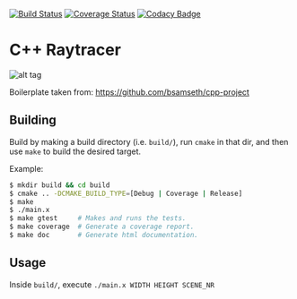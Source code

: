[![Build Status](https://travis-ci.org/simplay/cpptracer.svg?branch=master)](https://travis-ci.org/simplay/cpptracer)
[![Coverage Status](https://coveralls.io/repos/github/simplay/cpptracer/badge.svg?branch=master)](https://coveralls.io/github/simplay/cpptracer?branch=master)
[![Codacy Badge](https://api.codacy.com/project/badge/Grade/a0ebe0868c5e426a8dc723bfbfe1531a)](https://app.codacy.com/app/simplay/cpptracer?utm_source=github.com&utm_medium=referral&utm_content=simplay/cpptracer&utm_campaign=Badge_Grade_Dashboard)

# C++ Raytracer

![alt tag](https://github.com/simplay/cpptracer/blob/master/examples/blinn.bmp)

Boilerplate taken from: https://github.com/bsamseth/cpp-project

## Building

Build by making a build directory (i.e. `build/`), run `cmake` in that dir, and then use `make` to build the desired target.

Example:

``` bash
$ mkdir build && cd build
$ cmake .. -DCMAKE_BUILD_TYPE=[Debug | Coverage | Release]
$ make
$ ./main.x
$ make gtest     # Makes and runs the tests.
$ make coverage  # Generate a coverage report.
$ make doc       # Generate html documentation.
```

## Usage

Inside `build/`, execute `./main.x WIDTH HEIGHT SCENE_NR`
